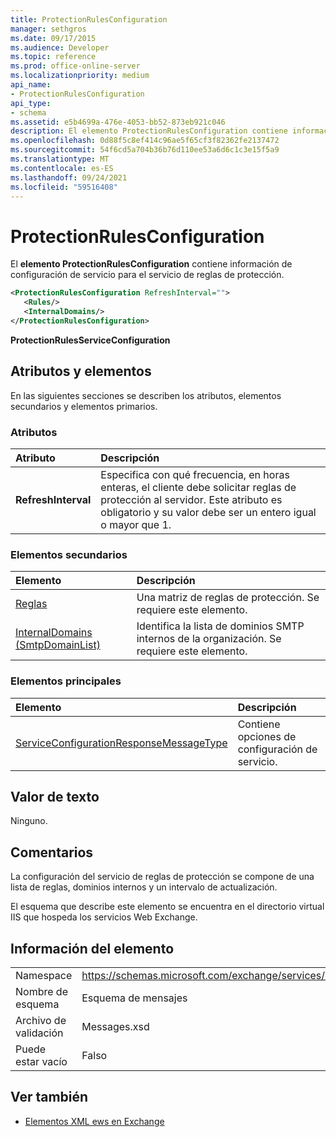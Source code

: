 ```yaml
---
title: ProtectionRulesConfiguration
manager: sethgros
ms.date: 09/17/2015
ms.audience: Developer
ms.topic: reference
ms.prod: office-online-server
ms.localizationpriority: medium
api_name:
- ProtectionRulesConfiguration
api_type:
- schema
ms.assetid: e5b4699a-476e-4053-bb52-873eb921c046
description: El elemento ProtectionRulesConfiguration contiene información de configuración de servicio para el servicio de reglas de protección.
ms.openlocfilehash: 0d88f5c8ef414c96ae5f65cf3f82362fe2137472
ms.sourcegitcommit: 54f6cd5a704b36b76d110ee53a6d6c1c3e15f5a9
ms.translationtype: MT
ms.contentlocale: es-ES
ms.lasthandoff: 09/24/2021
ms.locfileid: "59516408"
---
```

# <a name="protectionrulesconfiguration"></a>ProtectionRulesConfiguration

El **elemento ProtectionRulesConfiguration** contiene información de configuración de servicio para el servicio de reglas de protección. 
  
```XML
<ProtectionRulesConfiguration RefreshInterval="">
   <Rules/>
   <InternalDomains/>
</ProtectionRulesConfiguration>
```

 **ProtectionRulesServiceConfiguration**
## <a name="attributes-and-elements"></a>Atributos y elementos

En las siguientes secciones se describen los atributos, elementos secundarios y elementos primarios.
  
### <a name="attributes"></a>Atributos

|**Atributo**|**Descripción**|
|:-----|:-----|
|**RefreshInterval** <br/> |Especifica con qué frecuencia, en horas enteras, el cliente debe solicitar reglas de protección al servidor. Este atributo es obligatorio y su valor debe ser un entero igual o mayor que 1.  <br/> |
   
### <a name="child-elements"></a>Elementos secundarios

|**Elemento**|**Descripción**|
|:-----|:-----|
|[Reglas ](rules-ex15websvcsotherref.md) <br/> |Una matriz de reglas de protección. Se requiere este elemento.  <br/> |
|[InternalDomains (SmtpDomainList)](internaldomains-smtpdomainlist.md) <br/> |Identifica la lista de dominios SMTP internos de la organización. Se requiere este elemento.  <br/> |
   
### <a name="parent-elements"></a>Elementos principales

|**Elemento**|**Descripción**|
|:-----|:-----|
|[ServiceConfigurationResponseMessageType](serviceconfigurationresponsemessagetype.md) <br/> |Contiene opciones de configuración de servicio.  <br/> |
   
## <a name="text-value"></a>Valor de texto

Ninguno.
  
## <a name="remarks"></a>Comentarios

La configuración del servicio de reglas de protección se compone de una lista de reglas, dominios internos y un intervalo de actualización.
  
El esquema que describe este elemento se encuentra en el directorio virtual IIS que hospeda los servicios Web Exchange.
  
## <a name="element-information"></a>Información del elemento

|||
|:-----|:-----|
|Namespace  <br/> |https://schemas.microsoft.com/exchange/services/2006/messages  <br/> |
|Nombre de esquema  <br/> |Esquema de mensajes  <br/> |
|Archivo de validación  <br/> |Messages.xsd  <br/> |
|Puede estar vacío  <br/> |Falso  <br/> |
   
## <a name="see-also"></a>Ver también



- [Elementos XML ews en Exchange](ews-xml-elements-in-exchange.md)

